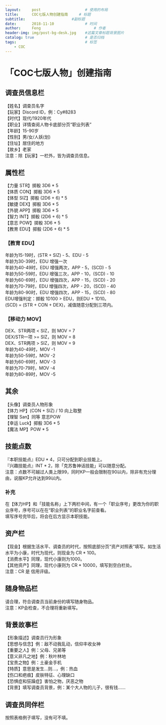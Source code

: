 ```yaml
---
layout:     post   				    # 使用的布局
title:      COC七版人物创建指南 	# 标题
subtitle:                     #副标题
date:       2018-11-10 				# 时间
author:     Feng 						# 作者
header-img: img/post-bg-desk.jpg 	#这篇文章标题背景图片
catalog: true 						# 是否归档
tags:								# 标签
    - COC
---
```

# 「COC七版人物」创建指南
## 调查员信息栏 
【姓名】调查员名字  
【玩家】Discord ID，例：Cy#8283  
【时代】现代/1920年代  
【职业】详情查阅人物卡底部分页“职业列表”  
【年龄】15-90岁  
【性别】男/女/人妖(划)  
【住址】居住的地方  
【故乡】老家  
注意：除【玩家】一栏外，皆为调查员信息。

## 属性栏
【力量 STR】掷骰 3D6 * 5  
【体质 CON】掷骰 3D6 * 5  
【体型 SIZ】掷骰 (2D6 + 6) * 5  
【敏捷 DEX】掷骰 3D6 * 5  
【外貌 APP】掷骰 3D6 * 5  
【智力 INT】掷骰 (2D6 + 6) * 5  
【意志 POW】掷骰 3D6 * 5  
【教育 EDU】掷骰 (2D6 + 6) * 5

### 【教育 EDU】
年龄为15-19时，(STR + SIZ) - 5、EDU - 5  
年龄为30-39时，EDU 增强一次  
年龄为40-49时，EDU 增强两次，APP - 5，(SCD) - 5  
年龄为50-59时，EDU 增强三次，APP - 10，(SCD) - 10  
年龄为60-69时，EDU 增强四次，APP - 15，(SCD) - 20  
年龄为70-79时，EDU 增强四次，APP - 20，(SCD) - 40  
年龄为80-90时，EDU 增强四次，APP - 15，(SCD) - 80  
EDU增强判定：掷骰 1D100 > EDU，则EDU + 1D10。  
(SCD) = (STR + CON + DEX)，减值随意分配到三项内。

### 【移动力 MOV】
DEX、STR两项 < SIZ，则 MOV = 7  
DEX/STR一项 >= SIZ，则 MOV = 8  
DEX、STR两项 > SIZ，则 MOV = 9  
年龄为40-49时，MOV -1  
年龄为50-59时，MOV -2  
年龄为60-69时，MOV -3  
年龄为70-79时，MOV -4  
年龄为80-89时，MOV -5

## 其余
【头像】调查员人物形象  
【体力 HP】(CON + SIZ) / 10 向上取整  
【理智 San】同等 意志POW  
【幸运 Luck】掷骰 3D6 * 5  
【魔法 MP】POW * 5

## 技能点数
『本职技能点』EDU * 4，只可分配到职业技能上。  
『兴趣技能点』INT * 2，除「克苏鲁神话技能」可以随意分配。  
注意：点数不可越过人类上限99，同时KP一般会限制在90以内，除非有充分理由，说服KP允许达到99以内。

### 补充
在【体力HP】和「技能名称」上下两栏中间，有一个「职业序号」更改为你的职业序号，序号可以在在“职业列表”的职业名字前查看。  
填写序号完毕后，将会在后方显示本职技能。

## 资产栏
【现金】根据生活水平、调查员的时代，按照底部分页“资产对照表”填写。如生活水平为小康，时代为现代，则现金为 CR * 100。  
【消费水平】同理，现代小康则为1000。  
【其他资产】同理，现代小康则为 CR * 10000，填写到空白栏处。  
注意：CR 是 信用评级。

## 随身物品栏
请合理，符合调查员当前身份的填写随身物品。  
注意：KP会检查，不合理将重新填写。

## 背景故事栏
【形象描述】调查员行为形象  
【思想与信念】例：敌不动我乱动，信仰丰收女神  
【重要之人】例：父母、兄弟等  
【意义非凡之地】例：秋叶林地  
【宝贵之物】例：土豪金手机  
【特质】意思是发生...则...，例：热血  
【伤口和疤痕】皮肤特征、心理缺口  
【恐惧症和狂躁症】害怕之物，厌恶之物  
【背景】填写调查员背景，例：某个大人物的儿子，很有钱......  

## 调查员同伴栏
按照表格例子填写，没有可不填。